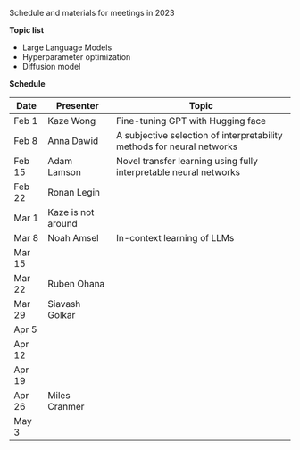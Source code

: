 Schedule and materials for meetings in 2023

**Topic list**

* Large Language Models
* Hyperparameter optimization
* Diffusion model


**Schedule**

| Date     | Presenter       | Topic   |
| -------- | --------------- | ------- |
| Feb 1 | Kaze Wong | Fine-tuning GPT with Hugging face |
| Feb 8 | Anna Dawid | A subjective selection of interpretability methods for neural networks |
| Feb 15 | Adam Lamson | Novel transfer learning using fully interpretable neural networks |
| Feb 22 | Ronan Legin |  |
| Mar 1 | Kaze is not around | |
| Mar 8 | Noah Amsel| In-context learning of LLMs |
| Mar 15 | | |
| Mar 22 | Ruben Ohana | |
| Mar 29 | Siavash Golkar | |
| Apr 5 | | |
| Apr 12 | | |
| Apr 19 | | |
| Apr 26 | Miles Cranmer | |
| May 3 | | |
